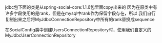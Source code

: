 jdbc包下面的类是从spring-social-core:1.1.6包里面copy出来的
因为在原类中有许多字段使用的是rank，但是在mysql中rank作为保留字段存在，所以
我们自行复制出来之后将MyJdbcConnectionRepository中所有的rank替换成sequence

在SocialConfig类中创建UsersConnectionRepository时，使用我们自定义的MyJdbcUserConnectionRepository